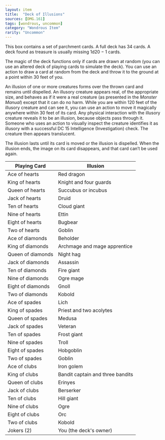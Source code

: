 ```yaml
---
layout: item
title:  "Deck of Illusions"
sources: [DMG.161]
tags: [wondrous, uncommon]
category: "Wondrous Item"
rarity: "Uncommon"
---
```


This box contains a set of parchment cards. A full deck has 34 cards. A deck found as treasure is usually missing 1d20 − 1 cards.

The magic of the deck functions only if cards are drawn at random (you can use an altered deck of playing cards to simulate the deck). You can use an action to draw a card at random from the deck and throw it to the ground at a point within 30 feet of you.

An illusion of one or more creatures forms over the thrown card and remains until dispelled. An illusory creature appears real, of the appropriate size, and behaves as if it were a real creature (as presented in the *Monster Manual*) except that it can do no harm. While you are within 120 feet of the illusory creature and can see it, you can use an action to move it magically anywhere within 30 feet of its card. Any physical interaction with the illusory creature reveals it to be an illusion, because objects pass through it. Someone who uses an action to visually inspect the creature identifies it as illusory with a successful DC 15 Intelligence (Investigation) check. The creature then appears translucent.

The illusion lasts until its card is moved or the illusion is dispelled. When the illusion ends, the image on its card disappears, and that card can’t be used again.

Playing Card    |	Illusion
------------    |   --------
Ace of hearts	| Red dragon
King of hearts	| Knight and four guards
Queen of hearts	| Succubus or incubus
Jack of hearts	| Druid
Ten of hearts	| Cloud giant
Nine of hearts	| Ettin
Eight of hearts	| Bugbear
Two of hearts	| Goblin
Ace of diamonds	| Beholder
King of diamonds    |	Archmage and mage apprentice
Queen of diamonds   |	Night hag
Jack of diamonds    | Assassin
Ten of diamonds	    | Fire giant
Nine of diamonds	| Ogre mage
Eight of diamonds	| Gnoll
Two of diamonds	    | Kobold
Ace of spades	    | Lich
King of spades	    | Priest and two acolytes
Queen of spades	    | Medusa
Jack of spades	    | Veteran
Ten of spades	    | Frost giant
Nine of spades	    | Troll
Eight of spades	    | Hobgoblin
Two of spades	    | Goblin
Ace of clubs	    | Iron golem
King of clubs	    | Bandit captain and three bandits
Queen of clubs	    | Erinyes
Jack of clubs	    | Berserker
Ten of clubs	    | Hill giant
Nine of clubs	    | Ogre
Eight of clubs	    | Orc
Two of clubs	    | Kobold
Jokers (2)	        | You (the deck's owner)